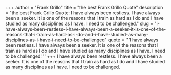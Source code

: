 +++
author = "Frank Grillo"
title = "the best Frank Grillo Quote"
description = "the best Frank Grillo Quote: I have always been restless. I have always been a seeker. It is one of the reasons that I train as hard as I do and I have studied as many disciplines as I have. I need to be challenged."
slug = "i-have-always-been-restless-i-have-always-been-a-seeker-it-is-one-of-the-reasons-that-i-train-as-hard-as-i-do-and-i-have-studied-as-many-disciplines-as-i-have-i-need-to-be-challenged"
quote = '''I have always been restless. I have always been a seeker. It is one of the reasons that I train as hard as I do and I have studied as many disciplines as I have. I need to be challenged.'''
+++
I have always been restless. I have always been a seeker. It is one of the reasons that I train as hard as I do and I have studied as many disciplines as I have. I need to be challenged.
